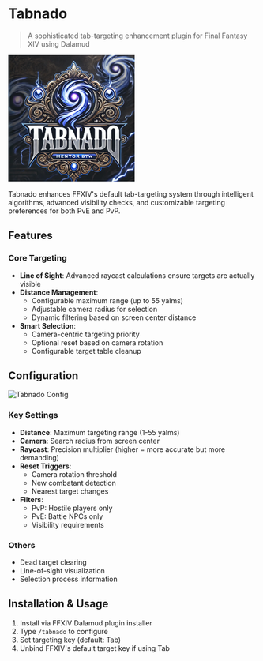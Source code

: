 # Tabnado

> A sophisticated tab-targeting enhancement plugin for Final Fantasy XIV using Dalamud

![Tabnado Icon](https://raw.githubusercontent.com/Paparogue/Tabnado/2579f4200a6ba0e60bd12eb6acd31be341e08490/tabnado.png)

Tabnado enhances FFXIV's default tab-targeting system through intelligent algorithms, advanced visibility checks, and customizable targeting preferences for both PvE and PvP.

## Features

### Core Targeting
- **Line of Sight**: Advanced raycast calculations ensure targets are actually visible
- **Distance Management**: 
  - Configurable maximum range (up to 55 yalms)
  - Adjustable camera radius for selection
  - Dynamic filtering based on screen center distance
- **Smart Selection**:
  - Camera-centric targeting priority
  - Optional reset based on camera rotation
  - Configurable target table cleanup

## Configuration

![Tabnado Config]([https://raw.github.com/Paparogue/Tabnado/345c70ed176ac83051a922e59002944206b4d55b/tabnado_config.png](https://raw.github.com/Paparogue/Tabnado/f015b95d9023a7109a9a20c5ec14edcb1245ef82/tabnado_1.2.5.png))

### Key Settings
- **Distance**: Maximum targeting range (1-55 yalms)
- **Camera**: Search radius from screen center
- **Raycast**: Precision multiplier (higher = more accurate but more demanding)
- **Reset Triggers**:
  - Camera rotation threshold
  - New combatant detection
  - Nearest target changes
- **Filters**:
  - PvP: Hostile players only
  - PvE: Battle NPCs only
  - Visibility requirements

### Others
- Dead target clearing
- Line-of-sight visualization
- Selection process information

## Installation & Usage

1. Install via FFXIV Dalamud plugin installer
2. Type `/tabnado` to configure
3. Set targeting key (default: Tab)
4. Unbind FFXIV's default target key if using Tab
